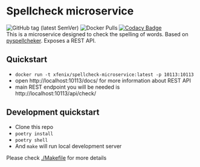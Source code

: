 # Spellcheck microservice
![GitHub tag (latest SemVer)](https://img.shields.io/github/v/tag/xfenix/spellcheck-microservice?label=version)
![Docker Pulls](https://img.shields.io/docker/pulls/xfenix/spellcheck-microservice)
[![Codacy Badge](https://app.codacy.com/project/badge/Coverage/297c021d5a464b9fafa410b509286507)](https://www.codacy.com/gh/xfenix/spellcheck-microservice/dashboard?utm_source=github.com&utm_medium=referral&utm_content=xfenix/spellcheck-microservice&utm_campaign=Badge_Coverage)
<br>
This is a microservice designed to check the spelling of words. Based on [pyspellcheker](https://pypi.org/project/pyspellchecker/). Exposes a REST API.

## Quickstart
* `docker run -t xfenix/spellcheck-microservice:latest -p 10113:10113`
* open http://localhost:10113/docs/ for more information about REST API
* main REST endpoint you will be needed is http://localhost:10113/api/check/

## Development quickstart
* Clone this repo
* `poetry install`
* `poetry shell`
* And `make` will run local development server

Please check [./Makefile](./Makefile) for more details
